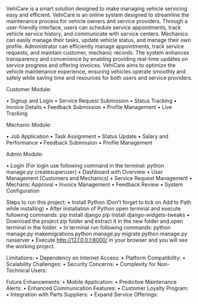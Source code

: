VehiCare is a smart solution designed to make managing vehicle servicing easy and efficient.
VehiCare is an online system designed to streamline the maintenance process for vehicle owners and service providers. Through a user-friendly interface, users can schedule service appointments, track vehicle service history, and communicate with service centers. Mechanics can easily manage their tasks, update vehicle status, and manage their own profile. Administrator can efficiently manage appointments, track service requests, and maintain customer, mechanic records. 
The system enhances transparency and convenience by enabling providing real-time updates on service progress and offering invoices. VehiCare aims to optimize the vehicle maintenance experience, ensuring vehicles operate smoothly and safely while saving time and resources for both users and service providers.

Customer Module:

•	Signup and Login
•	Service Request Submission
•	Status Tracking
•	Invoice Details
•	Feedback Submission
•	Profile Management
•	Live Tracking

Mechanic Module:

•	Job Application
•	Task Assignment
•	Status Update
•	Salary and Performance 
•	Feedback Submission
•	Profile Management

Admin Module:

•	Login (For login use following command in the terminal: python manage.py createsuperuser)
•	Dashboard with Overview
•	User Management (Customers and Mechanics)
•	Service Request Management
•	Mechanic Approval
•	Invoice Management
•	Feedback Review
•	System Configuration

Steps to run this project:
•	Install Python (Don't forget to tick on Add to Path while installing)
•	After installation  of Python open terminal and execute following commands:
	pip install django
	pip install django-widgets-tweaks
•	Download the project zip folder and extract it in the new folder and open terminal in the folder.
•	In terminal run following commands:
	python manage.py makemigrations
	python manage.py migrate
	python manage.py runserver
•	Execute http://127.0.0.1:8000/ in your browser and you will see the working project.

Limitations:
•	Dependency on Internet Access: 
•	Platform Compatibility: 
•	Scalability Challenges: 
•	Security Concerns: 
•	Complexity for Non-Technical Users: 

Future Enhancements:
•	Mobile Application: 
•	Predictive Maintenance Alerts: 
•	Enhanced Communication Features: 
•	Customer Loyalty Program: 
•	Integration with Parts Suppliers: 
•	Expand Service Offerings: 

